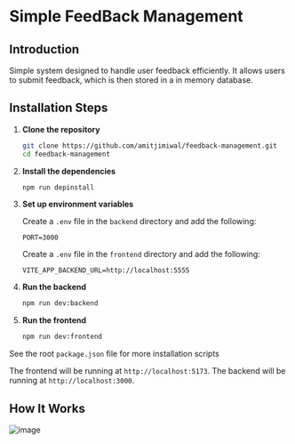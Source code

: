 # Simple FeedBack Management

## Introduction

Simple system designed to handle user feedback efficiently. It allows users to submit feedback, which is then stored in a in memory database.

## Installation Steps

1. **Clone the repository**
    ```bash
    git clone https://github.com/amitjimiwal/feedback-management.git
    cd feedback-management
    ```

2. **Install the dependencies**
    ```bash
    npm run depinstall
    ```

3. **Set up environment variables**

    Create a `.env` file in the  `backend`  directory and add the following:
    ```
    PORT=3000
    ```
      Create a `.env` file in the  `frontend`  directory and add the following:
    ```
   VITE_APP_BACKEND_URL=http://localhost:5555
    ```

4. **Run the backend**
    ```bash
    npm run dev:backend
    ```
5. **Run the frontend**
    ```bash
    npm run dev:frontend
    ```
  See the root `package.json` file for more installation scripts
 
  The frontend will be running at `http://localhost:5173`.
  The backend will be running at `http://localhost:3000`.

## How It Works
![image](https://github.com/amitjimiwal/feedback-management/assets/90555965/bd76c580-0caa-47bc-b277-121984747276)


